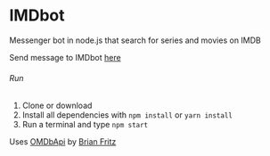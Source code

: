 # IMDbot
Messenger bot in node.js that search for series and movies on IMDB

Send message to IMDbot [here](http://m.me/imdbot)

###### Run

1. Clone or download
2. Install all dependencies with `npm install` or `yarn install`
3. Run a terminal and type `npm start`

Uses [OMDbApi](http://www.omdbapi.com/) by [Brian Fritz](mailto:bfritz@fadingsignal.com)
